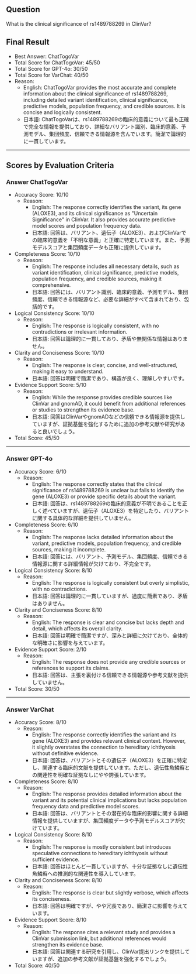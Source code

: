 ## Question

What is the clinical significance of rs1489788269 in ClinVar?

## Final Result

- Best Answer: ChatTogoVar
- Total Score for ChatTogoVar: 45/50
- Total Score for GPT-4o: 30/50
- Total Score for VarChat: 40/50
- Reason:
  - English: ChatTogoVar provides the most accurate and complete information about the clinical significance of rs1489788269, including detailed variant identification, clinical significance, predictive models, population frequency, and credible sources. It is concise and logically consistent.
  - 日本語: ChatTogoVarは、rs1489788269の臨床的意義について最も正確で完全な情報を提供しており、詳細なバリアント識別、臨床的意義、予測モデル、集団頻度、信頼できる情報源を含んでいます。簡潔で論理的に一貫しています。

---

## Scores by Evaluation Criteria

### Answer ChatTogoVar
- Accuracy Score: 10/10
  - Reason: 
    - English: The response correctly identifies the variant, its gene (ALOXE3), and its clinical significance as "Uncertain Significance" in ClinVar. It also provides accurate predictive model scores and population frequency data.
    - 日本語: 回答は、バリアント、遺伝子（ALOXE3）、およびClinVarでの臨床的意義を「不明な意義」と正確に特定しています。また、予測モデルスコアと集団頻度データも正確に提供しています。
- Completeness Score: 10/10
  - Reason: 
    - English: The response includes all necessary details, such as variant identification, clinical significance, predictive models, population frequency, and credible sources, making it comprehensive.
    - 日本語: 回答には、バリアント識別、臨床的意義、予測モデル、集団頻度、信頼できる情報源など、必要な詳細がすべて含まれており、包括的です。
- Logical Consistency Score: 10/10
  - Reason: 
    - English: The response is logically consistent, with no contradictions or irrelevant information.
    - 日本語: 回答は論理的に一貫しており、矛盾や無関係な情報はありません。
- Clarity and Conciseness Score: 10/10
  - Reason: 
    - English: The response is clear, concise, and well-structured, making it easy to understand.
    - 日本語: 回答は明確で簡潔であり、構造が良く、理解しやすいです。
- Evidence Support Score: 5/10
  - Reason: 
    - English: While the response provides credible sources like ClinVar and gnomAD, it could benefit from additional references or studies to strengthen its evidence base.
    - 日本語: 回答はClinVarやgnomADなどの信頼できる情報源を提供していますが、証拠基盤を強化するために追加の参考文献や研究があると良いでしょう。
- Total Score: 45/50

---

### Answer GPT-4o
- Accuracy Score: 6/10
  - Reason: 
    - English: The response correctly states that the clinical significance of rs1489788269 is unclear but fails to identify the gene (ALOXE3) or provide specific details about the variant.
    - 日本語: 回答は、rs1489788269の臨床的意義が不明であることを正しく述べていますが、遺伝子（ALOXE3）を特定したり、バリアントに関する具体的な詳細を提供していません。
- Completeness Score: 6/10
  - Reason: 
    - English: The response lacks detailed information about the variant, predictive models, population frequency, and credible sources, making it incomplete.
    - 日本語: 回答には、バリアント、予測モデル、集団頻度、信頼できる情報源に関する詳細情報が欠けており、不完全です。
- Logical Consistency Score: 8/10
  - Reason: 
    - English: The response is logically consistent but overly simplistic, with no contradictions.
    - 日本語: 回答は論理的に一貫していますが、過度に簡素であり、矛盾はありません。
- Clarity and Conciseness Score: 8/10
  - Reason: 
    - English: The response is clear and concise but lacks depth and detail, which affects its overall clarity.
    - 日本語: 回答は明確で簡潔ですが、深みと詳細に欠けており、全体的な明確さに影響を与えています。
- Evidence Support Score: 2/10
  - Reason: 
    - English: The response does not provide any credible sources or references to support its claims.
    - 日本語: 回答は、主張を裏付ける信頼できる情報源や参考文献を提供していません。
- Total Score: 30/50

---

### Answer VarChat
- Accuracy Score: 8/10
  - Reason: 
    - English: The response correctly identifies the variant and its gene (ALOXE3) and provides relevant clinical context. However, it slightly overstates the connection to hereditary ichthyosis without definitive evidence.
    - 日本語: 回答は、バリアントとその遺伝子（ALOXE3）を正確に特定し、関連する臨床的文脈を提供しています。ただし、遺伝性魚鱗癬との関連性を明確な証拠なしにやや誇張しています。
- Completeness Score: 8/10
  - Reason: 
    - English: The response provides detailed information about the variant and its potential clinical implications but lacks population frequency data and predictive model scores.
    - 日本語: 回答は、バリアントとその潜在的な臨床的影響に関する詳細情報を提供していますが、集団頻度データや予測モデルスコアが欠けています。
- Logical Consistency Score: 8/10
  - Reason: 
    - English: The response is mostly consistent but introduces speculative connections to hereditary ichthyosis without sufficient evidence.
    - 日本語: 回答はほとんど一貫していますが、十分な証拠なしに遺伝性魚鱗癬への推測的な関連性を導入しています。
- Clarity and Conciseness Score: 8/10
  - Reason: 
    - English: The response is clear but slightly verbose, which affects its conciseness.
    - 日本語: 回答は明確ですが、やや冗長であり、簡潔さに影響を与えています。
- Evidence Support Score: 8/10
  - Reason: 
    - English: The response cites a relevant study and provides a ClinVar submission link, but additional references would strengthen its evidence base.
    - 日本語: 回答は関連する研究を引用し、ClinVar提出リンクを提供していますが、追加の参考文献が証拠基盤を強化するでしょう。
- Total Score: 40/50